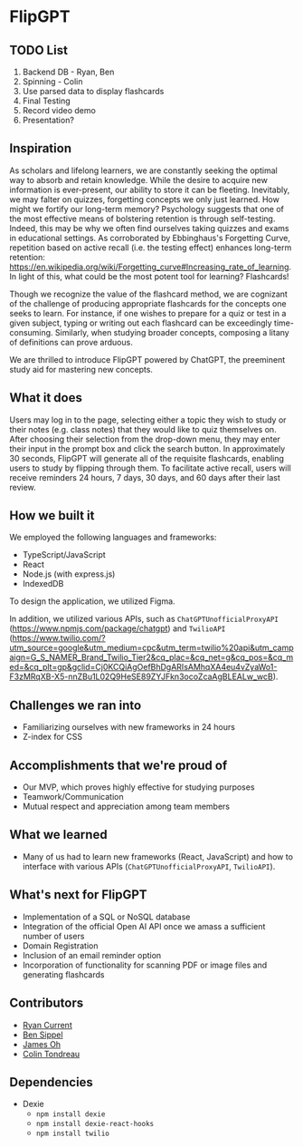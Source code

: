 # FlipGPT
## TODO List
1. Backend DB - Ryan, Ben
2. Spinning - Colin
3. Use parsed data to display flashcards
4. Final Testing
5. Record video demo
6. Presentation?

## Inspiration
As scholars and lifelong learners, we are constantly seeking the optimal way to absorb and retain knowledge. While the desire to acquire new information is ever-present, our ability to store it can be fleeting. Inevitably, we may falter on quizzes, forgetting concepts we only just learned. How might we fortify our long-term memory? Psychology suggests that one of the most effective means of bolstering retention is through self-testing. Indeed, this may be why we often find ourselves taking quizzes and exams in educational settings. As corroborated by Ebbinghaus's Forgetting Curve, repetition based on active recall (i.e. the testing effect) enhances long-term retention: https://en.wikipedia.org/wiki/Forgetting_curve#Increasing_rate_of_learning. In light of this, what could be the most potent tool for learning? Flashcards!

Though we recognize the value of the flashcard method, we are cognizant of the challenge of producing appropriate flashcards for the concepts one seeks to learn. For instance, if one wishes to prepare for a quiz or test in a given subject, typing or writing out each flashcard can be exceedingly time-consuming. Similarly, when studying broader concepts, composing a litany of definitions can prove arduous.

We are thrilled to introduce FlipGPT powered by ChatGPT, the preeminent study aid for mastering new concepts.

## What it does
Users may log in to the page, selecting either a topic they wish to study or their notes (e.g. class notes) that they would like to quiz themselves on. After choosing their selection from the drop-down menu, they may enter their input in the prompt box and click the search button. In approximately 30 seconds, FlipGPT will generate all of the requisite flashcards, enabling users to study by flipping through them. To facilitate active recall, users will receive reminders 24 hours, 7 days, 30 days, and 60 days after their last review.

## How we built it
We employed the following languages and frameworks:
- TypeScript/JavaScript
- React
- Node.js (with express.js)
- IndexedDB

To design the application, we utilized Figma.

In addition, we utilized various APIs, such as `ChatGPTUnofficialProxyAPI` (https://www.npmjs.com/package/chatgpt) and `TwilioAPI` (https://www.twilio.com/?utm_source=google&utm_medium=cpc&utm_term=twilio%20api&utm_campaign=G_S_NAMER_Brand_Twilio_Tier2&cq_plac=&cq_net=g&cq_pos=&cq_med=&cq_plt=gp&gclid=Cj0KCQiAgOefBhDgARIsAMhqXA4eu4vZyaWo1-F3zMRqXB-X5-nnZBu1L02Q9HeSE89ZYJFkn3ocoZcaAgBLEALw_wcB).

## Challenges we ran into
- Familiarizing ourselves with new frameworks in 24 hours
- Z-index for CSS

## Accomplishments that we're proud of
- Our MVP, which proves highly effective for studying purposes
- Teamwork/Communication
- Mutual respect and appreciation among team members

## What we learned
- Many of us had to learn new frameworks (React, JavaScript) and how to interface with various APIs (`ChatGPTUnofficialProxyAPI`, `TwilioAPI`).

## What's next for FlipGPT
- Implementation of a SQL or NoSQL database
- Integration of the official Open AI API once we amass a sufficient number of users
- Domain Registration
- Inclusion of an email reminder option
- Incorporation of functionality for scanning PDF or image files and generating flashcards

## Contributors
- [Ryan Current](https://github.com/Ryan-Current)
- [Ben Sippel](https://github.com/brs6412) 
- [James Oh](https://github.com/jamesoh3928) 
- [Colin Tondreau](https://github.com/CTB333)

## Dependencies 

- Dexie
    - `npm install dexie`
    - `npm install dexie-react-hooks`
    - `npm install twilio`
